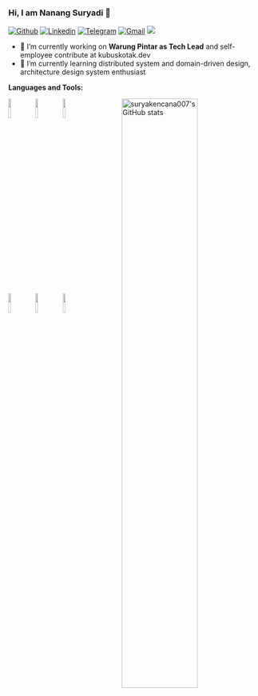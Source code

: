 ### Hi, I am Nanang Suryadi 👋

[![Github](https://img.shields.io/badge/-Github-000?style=flat&logo=Github&logoColor=white)](https://github.com/suryakencana007)
[![Linkedin](https://img.shields.io/badge/-LinkedIn-blue?style=flat&logo=Linkedin&logoColor=white)](https://www.linkedin.com/in/nanang.ask/)
[![Telegram](https://img.shields.io/badge/-Telegram-blue?style=flat&logo=Telegram&logoColor=white)](https://t.me/suryakencana007)
[![Gmail](https://img.shields.io/badge/-Gmail-c14438?style=flat&logo=Gmail&logoColor=white)](mailto:nanang.jobs@gmail.com)
![](https://komarev.com/ghpvc/?username=suryakencana007&color=blue&style=flat-square&label=Profile+visitors)

- 🔭 I’m currently working on **Warung Pintar as Tech Lead** and self-employee contribute at kubuskotak.dev
- 🌱 I’m currently learning distributed system and domain-driven design, architecture design system enthusiast

**Languages and Tools:** 
<p>
  <a href="https://github.com/suryakencana007">
    <img align="right" width="55%" src="https://github-readme-stats.vercel.app/api?username=suryakencana007&show_icons=true&line_height=27&count_private=true&include_all_commits=true" alt="suryakencana007's GitHub stats"/>
</a>
  <code><img width="10%" src="https://www.vectorlogo.zone/logos/golang/golang-ar21.svg"></code>
  <code><img width="10%" src="https://www.vectorlogo.zone/logos/python/python-ar21.svg"></code>
  <code><img width="10%" src="https://www.vectorlogo.zone/logos/nodejs/nodejs-ar21.svg"></code>
  <br />
  <code><img width="10%" src="https://www.vectorlogo.zone/logos/nginx/nginx-ar21.svg"></code>
  <code><img width="10%" src="https://www.vectorlogo.zone/logos/docker/docker-ar21.svg"></code>
   <code><img width="10%" src="https://github.com/prplx/svg-logos/blob/master/svg/svelte.svg"></code>
  <br />
</p>

<!--
**suryakencana007/suryakencana007** is a ✨ _special_ ✨ repository because its `README.md` (this file) appears on your GitHub profile.

Here are some ideas to get you started:

- 🔭 I’m currently working on ...
- 🌱 I’m currently learning ...
- 👯 I’m looking to collaborate on ...
- 🤔 I’m looking for help with ...
- 💬 Ask me about ...
- 📫 How to reach me: ...
- 😄 Pronouns: ...
- ⚡ Fun fact: ...
-->
